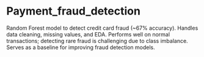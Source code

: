 # Payment_fraud_detection
Random Forest model to detect credit card fraud (~67% accuracy). Handles data cleaning, missing values, and EDA. Performs well on normal transactions; detecting rare fraud is challenging due to class imbalance. Serves as a baseline for improving fraud detection models.
